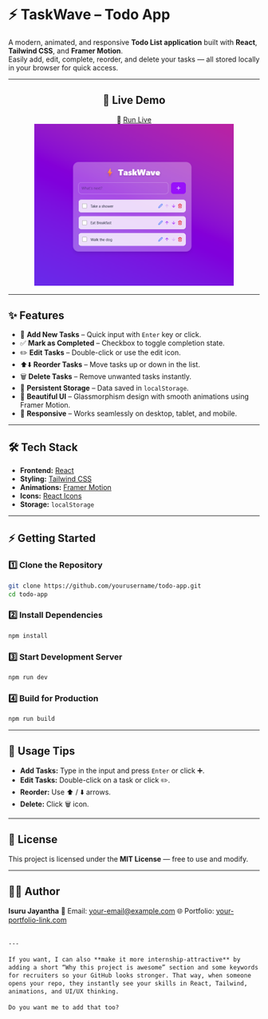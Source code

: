 
# ⚡ TaskWave – Todo App

A modern, animated, and responsive **Todo List application** built with **React**, **Tailwind CSS**, and **Framer Motion**.  
Easily add, edit, complete, reorder, and delete your tasks — all stored locally in your browser for quick access.

---
<div align="center">

## 🚀 Live Demo  
🔗 [Run Live](https://todolistbyizzu.netlify.app/)  
<img src="src/assets/Screenshot.png" alt="Screenshot" width="400"/>

</div>
 


---

## ✨ Features

- 📝 **Add New Tasks** – Quick input with `Enter` key or click.
- ✅ **Mark as Completed** – Checkbox to toggle completion state.
- ✏️ **Edit Tasks** – Double-click or use the edit icon.
- ⬆️⬇️ **Reorder Tasks** – Move tasks up or down in the list.
- 🗑️ **Delete Tasks** – Remove unwanted tasks instantly.
- 💾 **Persistent Storage** – Data saved in `localStorage`.
- 🎨 **Beautiful UI** – Glassmorphism design with smooth animations using Framer Motion.
- 📱 **Responsive** – Works seamlessly on desktop, tablet, and mobile.

---

## 🛠️ Tech Stack

- **Frontend:** [React](https://reactjs.org/)  
- **Styling:** [Tailwind CSS](https://tailwindcss.com/)  
- **Animations:** [Framer Motion](https://www.framer.com/motion/)  
- **Icons:** [React Icons](https://react-icons.github.io/react-icons/)  
- **Storage:** `localStorage`
---

## ⚡ Getting Started

### 1️⃣ Clone the Repository
```bash
git clone https://github.com/yourusername/todo-app.git
cd todo-app
````

### 2️⃣ Install Dependencies

```bash
npm install
```

### 3️⃣ Start Development Server

```bash
npm run dev
```

### 4️⃣ Build for Production

```bash
npm run build
```

---

## 📌 Usage Tips

* **Add Tasks:** Type in the input and press `Enter` or click ➕.
* **Edit Tasks:** Double-click on a task or click ✏️.
* **Reorder:** Use ⬆️ / ⬇️ arrows.
* **Delete:** Click 🗑️ icon.

---

## 📜 License

This project is licensed under the **MIT License** — free to use and modify.

---

## 👨‍💻 Author

**Isuru Jayantha**
📧 Email: [your-email@example.com](mailto:your-email@example.com)
🌐 Portfolio: [your-portfolio-link.com](#)

```

---

If you want, I can also **make it more internship-attractive** by adding a short “Why this project is awesome” section and some keywords for recruiters so your GitHub looks stronger. That way, when someone opens your repo, they instantly see your skills in React, Tailwind, animations, and UI/UX thinking.  

Do you want me to add that too?
```
